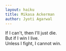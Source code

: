 ```yaml
---
layout: haiku
title: Mikasa Ackerman
author: Jyoti Agarwal
---
```


If I can't, then I'll just die.<br>
But if I win I live.<br>
Unless I fight, I cannot win.<br>
